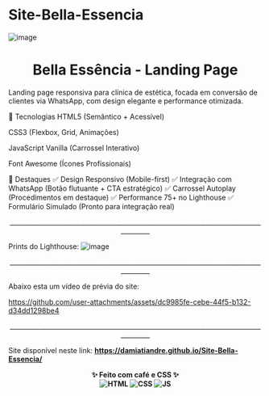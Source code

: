 # Site-Bella-Essencia
![image](https://github.com/user-attachments/assets/20fac25a-1354-49f2-9460-8558b2dfcd21)
<h1 align="center"> Bella Essência - Landing Page </h1>
Landing page responsiva para clínica de estética, focada em conversão de clientes via WhatsApp, com design elegante e performance otimizada.

🚀 Tecnologias
HTML5 (Semântico + Acessível)

CSS3 (Flexbox, Grid, Animações)

JavaScript Vanilla (Carrossel Interativo)

Font Awesome (Ícones Profissionais)

🌟 Destaques
✅ Design Responsivo (Mobile-first)
✅ Integração com WhatsApp (Botão flutuante + CTA estratégico)
✅ Carrossel Autoplay (Procedimentos em destaque)
✅ Performance 75+ no Lighthouse
✅ Formulário Simulado (Pronto para integração real)

<p align="center">_______________________________________________________________________________________<p>

Prints do Lighthouse:
![image](https://github.com/user-attachments/assets/436cb3ae-e3a0-4688-a98b-1b3a12c61153)


<p align="center">_______________________________________________________________________________________<p>

Abaixo esta um vídeo de prévia do site:

https://github.com/user-attachments/assets/dc9985fe-cebe-44f5-b132-d34dd1298be4


<p align="center">_______________________________________________________________________________________<p>
  
Site disponível neste link: <b>https://damiatiandre.github.io/Site-Bella-Essencia/<b>

<p align="center"> ✨ <strong>Feito com café e CSS</strong> ✨ <br> <img src="https://img.icons8.com/color/48/000000/html-5--v1.png" alt="HTML" title="HTML"> <img src="https://img.icons8.com/color/48/000000/css3.png" alt="CSS" title="CSS"> <img src="https://img.icons8.com/color/48/000000/javascript--v1.png" alt="JS" title="JavaScript"> </p>
